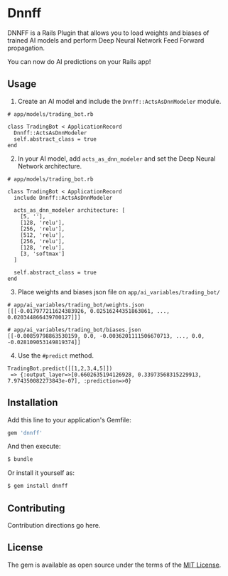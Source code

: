 # Dnnff
DNNFF is a Rails Plugin that allows you to load weights and biases of trained AI models and perform Deep Neural Network Feed Forward propagation.

You can now do AI predictions on your Rails app!

## Usage
1. Create an AI model and include the `Dnnff::ActsAsDnnModeler` module.
```
# app/models/trading_bot.rb

class TradingBot < ApplicationRecord
  Dnnff::ActsAsDnnModeler
  self.abstract_class = true
end
```

2. In your AI model, add `acts_as_dnn_modeler` and set the Deep Neural Network architecture.
```
# app/models/trading_bot.rb

class TradingBot < ApplicationRecord
  include Dnnff::ActsAsDnnModeler

  acts_as_dnn_modeler architecture: [
    [5, ''],
    [128, 'relu'],
    [256, 'relu'],
    [512, 'relu'],
    [256, 'relu'],
    [128, 'relu'],
    [3, 'softmax']
  ]

  self.abstract_class = true
end
```

3. Place weights and biases json file on `app/ai_variables/trading_bot/` 
```
# app/ai_variables/trading_bot/weights.json
[[[-0.017977211624383926, 0.02516244351863861, ..., 0.020344866439700127]]]
```

```
# app/ai_variables/trading_bot/biases.json
[[-0.00859798863530159, 0.0, -0.0036201111506670713, ..., 0.0, -0.028109053149819374]]
```

4. Use the `#predict` method.
```
TradingBot.predict([[1,2,3,4,5]])
 => {:output_layer=>[0.6602635194126928, 0.33973568315229913, 7.974350082273843e-07], :prediction=>0}
```

## Installation
Add this line to your application's Gemfile:

```ruby
gem 'dnnff'
```

And then execute:
```bash
$ bundle
```

Or install it yourself as:
```bash
$ gem install dnnff
```

## Contributing
Contribution directions go here.

## License
The gem is available as open source under the terms of the [MIT License](http://opensource.org/licenses/MIT).
